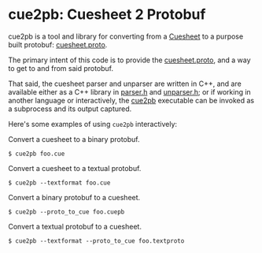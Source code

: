 # cue2pb: Cuesheet 2 Protobuf
cue2pb is a tool and library for converting from a [Cuesheet] to a purpose built
protobuf: [cuesheet.proto].

The primary intent of this code is to provide the [cuesheet.proto], and a way to
get to and from said protobuf.

That said, the cuesheet parser and unparser are written in C++, and are
available either as a C++ library in [parser.h] and [unparser.h]; or if working
in another language or interactively, the [cue2pb] executable can be invoked as
a subprocess and its output captured.

Here's some examples of using `cue2pb` interactively:

Convert a cuesheet to a binary protobuf.
```
$ cue2pb foo.cue
```

Convert a cuesheet to a textual protobuf.
```
$ cue2pb --textformat foo.cue
```

Convert a binary protobuf to a cuesheet.
```
$ cue2pb --proto_to_cue foo.cuepb
```

Convert a textual protobuf to a cuesheet.
```
$ cue2pb --textformat --proto_to_cue foo.textproto
```

[Cuesheet]: https://en.wikipedia.org/wiki/Cue_sheet_(computing)
[cuesheet.proto]: cue2pb/cuesheet.proto
[cue2pb]: cue2pb/main.cc
[parser.h]: cue2pb/parser.h
[unparser.h]: cue2pb/unparser.h
